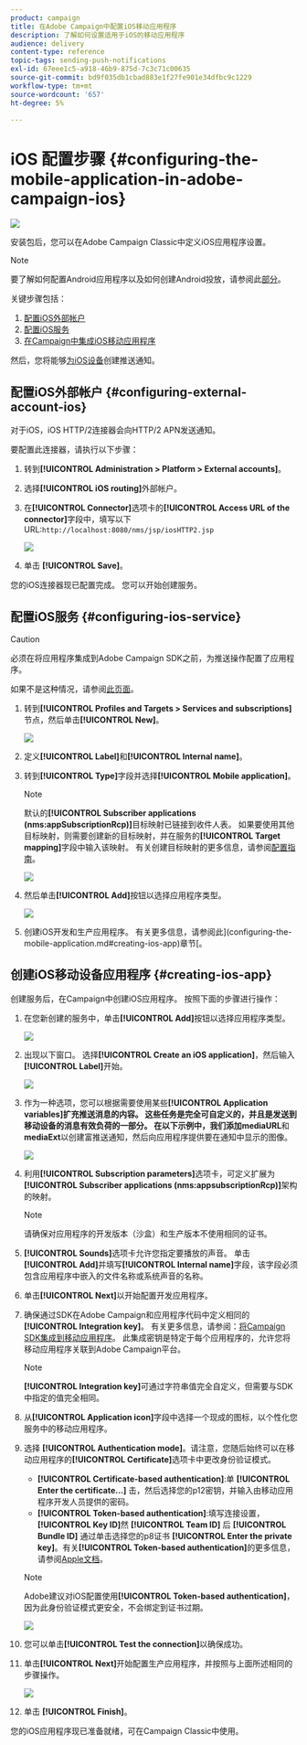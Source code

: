 ```yaml
---
product: campaign
title: 在Adobe Campaign中配置iOS移动应用程序
description: 了解如何设置适用于iOS的移动应用程序
audience: delivery
content-type: reference
topic-tags: sending-push-notifications
exl-id: 67eee1c5-a918-46b9-875d-7c3c71c00635
source-git-commit: bd9f035db1cbad883e1f27fe901e34dfbc9c1229
workflow-type: tm+mt
source-wordcount: '657'
ht-degree: 5%

---
```


# iOS 配置步骤 {#configuring-the-mobile-application-in-adobe-campaign-ios}

![](../../assets/common.svg)

安装包后，您可以在Adobe Campaign Classic中定义iOS应用程序设置。

>[!NOTE]
>
>要了解如何配置Android应用程序以及如何创建Android投放，请参阅此[部分](configuring-the-mobile-application-android.md)。

关键步骤包括：

1. [配置iOS外部帐户](#configuring-external-account-ios)
1. [配置iOS服务](#configuring-ios-service)
1. [在Campaign中集成iOS移动应用程序](#creating-ios-app)

然后，您将能够[为iOS设备](create-notifications-ios.md)创建推送通知。


## 配置iOS外部帐户 {#configuring-external-account-ios}

对于iOS，iOS HTTP/2连接器会向HTTP/2 APN发送通知。

要配置此连接器，请执行以下步骤：

1. 转到&#x200B;**[!UICONTROL Administration > Platform > External accounts]**。
1. 选择&#x200B;**[!UICONTROL iOS routing]**&#x200B;外部帐户。
1. 在&#x200B;**[!UICONTROL Connector]**&#x200B;选项卡的&#x200B;**[!UICONTROL Access URL of the connector]**&#x200B;字段中，填写以下URL:```http://localhost:8080/nms/jsp/iosHTTP2.jsp```

   ![](assets/nmac_connectors.png)

1. 单击 **[!UICONTROL Save]**。

您的iOS连接器现已配置完成。 您可以开始创建服务。

## 配置iOS服务 {#configuring-ios-service}

>[!CAUTION]
>
>必须在将应用程序集成到Adobe Campaign SDK之前，为推送操作配置了应用程序。
>
>如果不是这种情况，请参阅[此页面](https://developer.apple.com/documentation/usernotifications)。

1. 转到&#x200B;**[!UICONTROL Profiles and Targets > Services and subscriptions]**&#x200B;节点，然后单击&#x200B;**[!UICONTROL New]**。

   ![](assets/nmac_service_1.png)

1. 定义&#x200B;**[!UICONTROL Label]**&#x200B;和&#x200B;**[!UICONTROL Internal name]**。
1. 转到&#x200B;**[!UICONTROL Type]**&#x200B;字段并选择&#x200B;**[!UICONTROL Mobile application]**。

   >[!NOTE]
   >
   >默认的&#x200B;**[!UICONTROL Subscriber applications (nms:appSubscriptionRcp)]**&#x200B;目标映射已链接到收件人表。 如果要使用其他目标映射，则需要创建新的目标映射，并在服务的&#x200B;**[!UICONTROL Target mapping]**&#x200B;字段中输入该映射。 有关创建目标映射的更多信息，请参阅[配置指南](../../configuration/using/about-custom-recipient-table.md)。

   ![](assets/nmac_ios.png)

1. 然后单击&#x200B;**[!UICONTROL Add]**&#x200B;按钮以选择应用程序类型。

   ![](assets/nmac_service_2.png)

1. 创建iOS开发和生产应用程序。 有关更多信息，请参阅此](configuring-the-mobile-application.md#creating-ios-app)章节[。

## 创建iOS移动设备应用程序 {#creating-ios-app}

创建服务后，在Campaign中创建iOS应用程序。 按照下面的步骤进行操作：

1. 在您新创建的服务中，单击&#x200B;**[!UICONTROL Add]**&#x200B;按钮以选择应用程序类型。

   ![](assets/nmac_service_2.png)

1. 出现以下窗口。 选择&#x200B;**[!UICONTROL Create an iOS application]**，然后输入&#x200B;**[!UICONTROL Label]**&#x200B;开始。

   ![](assets/nmac_ios_2.png)

1. 作为一种选项，您可以根据需要使用某些&#x200B;**[!UICONTROL Application variables]**扩充推送消息的内容。 这些任务是完全可自定义的，并且是发送到移动设备的消息有效负荷的一部分。
在以下示例中，我们添加**mediaURL**&#x200B;和&#x200B;**mediaExt**&#x200B;以创建富推送通知，然后向应用程序提供要在通知中显示的图像。

   ![](assets/nmac_ios_3.png)

1. 利用&#x200B;**[!UICONTROL Subscription parameters]**&#x200B;选项卡，可定义扩展为&#x200B;**[!UICONTROL Subscriber applications (nms:appsubscriptionRcp)]**&#x200B;架构的映射。

   >[!NOTE]
   >
   >请确保对应用程序的开发版本（沙盒）和生产版本不使用相同的证书。

1. **[!UICONTROL Sounds]**&#x200B;选项卡允许您指定要播放的声音。 单击&#x200B;**[!UICONTROL Add]**&#x200B;并填写&#x200B;**[!UICONTROL Internal name]**&#x200B;字段，该字段必须包含应用程序中嵌入的文件名称或系统声音的名称。

1. 单击&#x200B;**[!UICONTROL Next]**&#x200B;以开始配置开发应用程序。

1. 确保通过SDK在Adobe Campaign和应用程序代码中定义相同的&#x200B;**[!UICONTROL Integration key]**。 有关更多信息，请参阅：[将Campaign SDK集成到移动应用程序](integrating-campaign-sdk-into-the-mobile-application.md)。 此集成密钥是特定于每个应用程序的，允许您将移动应用程序关联到Adobe Campaign平台。

   >[!NOTE]
   >
   > **[!UICONTROL Integration key]**&#x200B;可通过字符串值完全自定义，但需要与SDK中指定的值完全相同。

1. 从&#x200B;**[!UICONTROL Application icon]**&#x200B;字段中选择一个现成的图标，以个性化您服务中的移动应用程序。

1. 选择 **[!UICONTROL Authentication mode]**。请注意，您随后始终可以在移动应用程序的&#x200B;**[!UICONTROL Certificate]**&#x200B;选项卡中更改身份验证模式。
   * **[!UICONTROL Certificate-based authentication]**:单 **[!UICONTROL Enter the certificate...]**  击，然后选择您的p12密钥，并输入由移动应用程序开发人员提供的密码。
   * **[!UICONTROL Token-based authentication]**:填写连接设置， **[!UICONTROL Key ID]**&#x200B;然 **[!UICONTROL Team ID]** 后 **[!UICONTROL Bundle ID]** 通过单击选择您的p8证书 **[!UICONTROL Enter the private key]**。有关&#x200B;**[!UICONTROL Token-based authentication]**&#x200B;的更多信息，请参阅[Apple文档](https://developer.apple.com/documentation/usernotifications/setting_up_a_remote_notification_server/establishing_a_token-based_connection_to_apns)。

   >[!NOTE]
   >
   > Adobe建议对iOS配置使用&#x200B;**[!UICONTROL Token-based authentication]**，因为此身份验证模式更安全，不会绑定到证书过期。

   ![](assets/nmac_ios_4.png)

1. 您可以单击&#x200B;**[!UICONTROL Test the connection]**&#x200B;以确保成功。

1. 单击&#x200B;**[!UICONTROL Next]**&#x200B;开始配置生产应用程序，并按照与上面所述相同的步骤操作。

   ![](assets/nmac_ios_5.png)

1. 单击 **[!UICONTROL Finish]**。

您的iOS应用程序现已准备就绪，可在Campaign Classic中使用。
